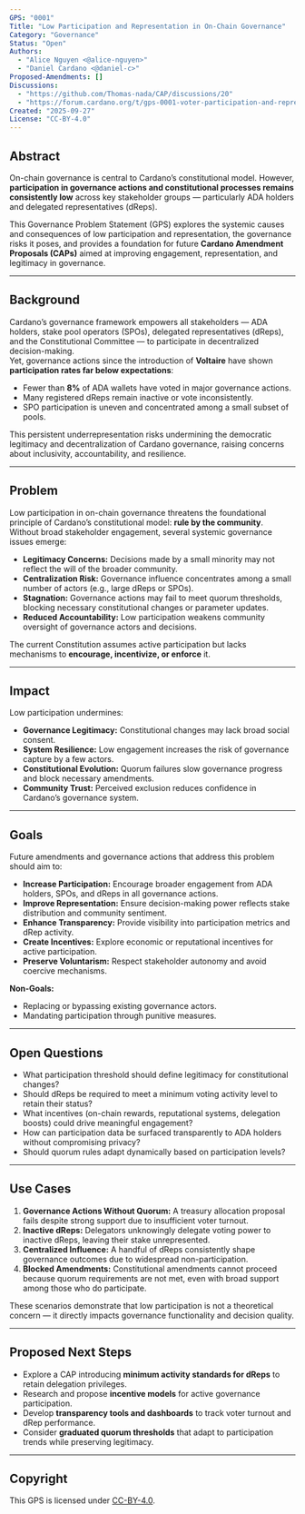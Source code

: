 ```yaml
---
GPS: "0001"
Title: "Low Participation and Representation in On-Chain Governance"
Category: "Governance"
Status: "Open"
Authors:
  - "Alice Nguyen <@alice-nguyen>"
  - "Daniel Cardano <@daniel-c>"
Proposed-Amendments: []
Discussions:
  - "https://github.com/Thomas-nada/CAP/discussions/20"
  - "https://forum.cardano.org/t/gps-0001-voter-participation-and-representation/103521"
Created: "2025-09-27"
License: "CC-BY-4.0"
---
```


## Abstract

On-chain governance is central to Cardano’s constitutional model. However, **participation in governance actions and constitutional processes remains consistently low** across key stakeholder groups — particularly ADA holders and delegated representatives (dReps).  

This Governance Problem Statement (GPS) explores the systemic causes and consequences of low participation and representation, the governance risks it poses, and provides a foundation for future **Cardano Amendment Proposals (CAPs)** aimed at improving engagement, representation, and legitimacy in governance.

---

## Background

Cardano’s governance framework empowers all stakeholders — ADA holders, stake pool operators (SPOs), delegated representatives (dReps), and the Constitutional Committee — to participate in decentralized decision-making.  
Yet, governance actions since the introduction of **Voltaire** have shown **participation rates far below expectations**:

- Fewer than **8%** of ADA wallets have voted in major governance actions.
- Many registered dReps remain inactive or vote inconsistently.
- SPO participation is uneven and concentrated among a small subset of pools.

This persistent underrepresentation risks undermining the democratic legitimacy and decentralization of Cardano governance, raising concerns about inclusivity, accountability, and resilience.

---

## Problem

Low participation in on-chain governance threatens the foundational principle of Cardano’s constitutional model: **rule by the community**.  
Without broad stakeholder engagement, several systemic governance issues emerge:

- **Legitimacy Concerns:** Decisions made by a small minority may not reflect the will of the broader community.  
- **Centralization Risk:** Governance influence concentrates among a small number of actors (e.g., large dReps or SPOs).  
- **Stagnation:** Governance actions may fail to meet quorum thresholds, blocking necessary constitutional changes or parameter updates.  
- **Reduced Accountability:** Low participation weakens community oversight of governance actors and decisions.

The current Constitution assumes active participation but lacks mechanisms to **encourage, incentivize, or enforce** it.

---

## Impact

Low participation undermines:

- **Governance Legitimacy:** Constitutional changes may lack broad social consent.  
- **System Resilience:** Low engagement increases the risk of governance capture by a few actors.  
- **Constitutional Evolution:** Quorum failures slow governance progress and block necessary amendments.  
- **Community Trust:** Perceived exclusion reduces confidence in Cardano’s governance system.

---

## Goals

Future amendments and governance actions that address this problem should aim to:

- **Increase Participation:** Encourage broader engagement from ADA holders, SPOs, and dReps in all governance actions.  
- **Improve Representation:** Ensure decision-making power reflects stake distribution and community sentiment.  
- **Enhance Transparency:** Provide visibility into participation metrics and dRep activity.  
- **Create Incentives:** Explore economic or reputational incentives for active participation.  
- **Preserve Voluntarism:** Respect stakeholder autonomy and avoid coercive mechanisms.

**Non-Goals:**

- Replacing or bypassing existing governance actors.  
- Mandating participation through punitive measures.

---

## Open Questions

- What participation threshold should define legitimacy for constitutional changes?  
- Should dReps be required to meet a minimum voting activity level to retain their status?  
- What incentives (on-chain rewards, reputational systems, delegation boosts) could drive meaningful engagement?  
- How can participation data be surfaced transparently to ADA holders without compromising privacy?  
- Should quorum rules adapt dynamically based on participation levels?

---

## Use Cases

1. **Governance Actions Without Quorum:** A treasury allocation proposal fails despite strong support due to insufficient voter turnout.  
2. **Inactive dReps:** Delegators unknowingly delegate voting power to inactive dReps, leaving their stake unrepresented.  
3. **Centralized Influence:** A handful of dReps consistently shape governance outcomes due to widespread non-participation.  
4. **Blocked Amendments:** Constitutional amendments cannot proceed because quorum requirements are not met, even with broad support among those who do participate.

These scenarios demonstrate that low participation is not a theoretical concern — it directly impacts governance functionality and decision quality.

---

## Proposed Next Steps

- Explore a CAP introducing **minimum activity standards for dReps** to retain delegation privileges.  
- Research and propose **incentive models** for active governance participation.  
- Develop **transparency tools and dashboards** to track voter turnout and dRep performance.  
- Consider **graduated quorum thresholds** that adapt to participation trends while preserving legitimacy.

---

## Copyright

This GPS is licensed under [CC-BY-4.0](https://creativecommons.org/licenses/by/4.0/legalcode).
